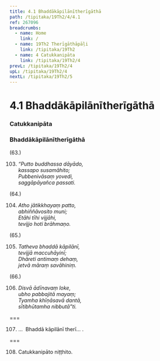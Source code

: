 ```yaml
---
title: 4.1 Bhaddākāpilānītherīgāthā
path: /tipitaka/19Th2/4/4.1
ref: 267096
breadcrumbs:
  - name: Home
    link: /
  - name: 19Th2 Therīgāthāpāḷi
    link: /tipitaka/19Th2
  - name: 4 Catukkanipāta
    link: /tipitaka/19Th2/4
prevL: /tipitaka/19Th2/4
upL: /tipitaka/19Th2/4
nextL: /tipitaka/19Th2/5
---
```


# 4.1 Bhaddākāpilānītherīgāthā

### Catukkanipāta

### Bhaddākāpilānītherīgāthā

(63.)

103. _“Putto buddhassa dāyādo,_  
_kassapo susamāhito;_  
_Pubbenivāsaṃ yovedi,_  
_saggāpāyañca passati._  


(64.)

104. _Atho jātikkhayaṃ patto,_  
_abhiññāvosito muni;_  
_Etāhi tīhi vijjāhi,_  
_tevijjo hoti brāhmaṇo._  


(65.)

105. _Tatheva bhaddā kāpilānī,_  
_tevijjā maccuhāyinī;_  
_Dhāreti antimaṃ dehaṃ,_  
_jetvā māraṃ savāhiniṃ._  


(66.)

106. _Disvā ādīnavaṃ loke,_  
_ubho pabbajitā mayaṃ;_  
_Tyamha khīṇāsavā dantā,_  
_sītibhūtamha nibbutā”ti._  


===

107. …  Bhaddā kāpilānī therī… .



===

108. Catukkanipāto niṭṭhito.




